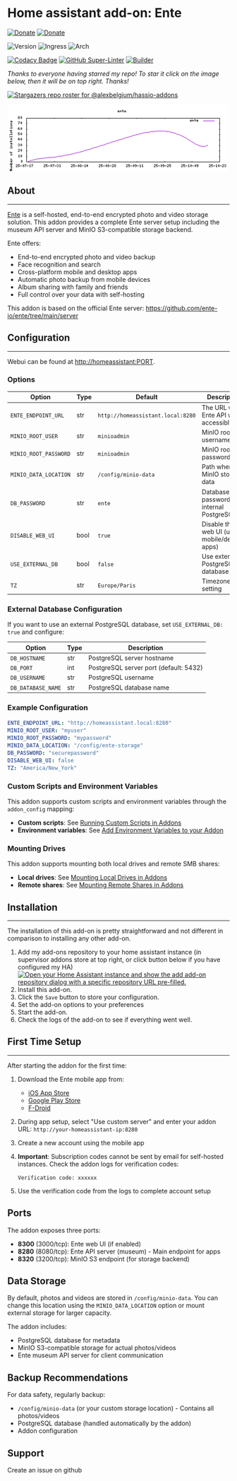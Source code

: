 # Home assistant add-on: Ente

[![Donate][donation-badge]](https://www.buymeacoffee.com/alexbelgium)
[![Donate][paypal-badge]](https://www.paypal.com/donate/?hosted_button_id=DZFULJZTP3UQA)

![Version](https://img.shields.io/badge/dynamic/yaml?label=Version&query=%24.version&url=https%3A%2F%2Fraw.githubusercontent.com%2Falexbelgium%2Fhassio-addons%2Fmaster%2Fente%2Fconfig.yaml)
![Ingress](https://img.shields.io/badge/dynamic/yaml?label=Ingress&query=%24.ingress&url=https%3A%2F%2Fraw.githubusercontent.com%2Falexbelgium%2Fhassio-addons%2Fmaster%2Fente%2Fconfig.yaml)
![Arch](https://img.shields.io/badge/dynamic/yaml?color=success&label=Arch&query=%24.arch&url=https%3A%2F%2Fraw.githubusercontent.com%2Falexbelgium%2Fhassio-addons%2Fmaster%2Fente%2Fconfig.yaml)

[![Codacy Badge](https://app.codacy.com/project/badge/Grade/9c6cf10bdbba45ecb202d7f579b5be0e)](https://www.codacy.com/gh/alexbelgium/hassio-addons/dashboard?utm_source=github.com&utm_medium=referral&utm_content=alexbelgium/hassio-addons&utm_campaign=Badge_Grade)
[![GitHub Super-Linter](https://img.shields.io/github/actions/workflow/status/alexbelgium/hassio-addons/weekly-supelinter.yaml?label=Lint%20code%20base)](https://github.com/alexbelgium/hassio-addons/actions/workflows/weekly-supelinter.yaml)
[![Builder](https://img.shields.io/github/actions/workflow/status/alexbelgium/hassio-addons/onpush_builder.yaml?label=Builder)](https://github.com/alexbelgium/hassio-addons/actions/workflows/onpush_builder.yaml)

[donation-badge]: https://img.shields.io/badge/Buy%20me%20a%20coffee%20(no%20paypal)-%23d32f2f?logo=buy-me-a-coffee&style=flat&logoColor=white
[paypal-badge]: https://img.shields.io/badge/Buy%20me%20a%20coffee%20with%20Paypal-0070BA?logo=paypal&style=flat&logoColor=white

_Thanks to everyone having starred my repo! To star it click on the image below, then it will be on top right. Thanks!_

[![Stargazers repo roster for @alexbelgium/hassio-addons](https://raw.githubusercontent.com/alexbelgium/hassio-addons/master/.github/stars2.svg)](https://github.com/alexbelgium/hassio-addons/stargazers)

![downloads evolution](https://raw.githubusercontent.com/alexbelgium/hassio-addons/master/ente/stats.png)

## About

---

[Ente](https://github.com/ente-io/ente) is a self-hosted, end-to-end encrypted photo and video storage solution. This addon provides a complete Ente server setup including the museum API server and MinIO S3-compatible storage backend.

Ente offers:
- End-to-end encrypted photo and video backup
- Face recognition and search
- Cross-platform mobile and desktop apps
- Automatic photo backup from mobile devices
- Album sharing with family and friends
- Full control over your data with self-hosting

This addon is based on the official Ente server: https://github.com/ente-io/ente/tree/main/server

## Configuration

---

Webui can be found at <http://homeassistant:PORT>.

### Options

| Option | Type | Default | Description |
|--------|------|---------|-------------|
| `ENTE_ENDPOINT_URL` | str | `http://homeassistant.local:8280` | The URL where Ente API will be accessible |
| `MINIO_ROOT_USER` | str | `minioadmin` | MinIO root username |
| `MINIO_ROOT_PASSWORD` | str | `minioadmin` | MinIO root password |
| `MINIO_DATA_LOCATION` | str | `/config/minio-data` | Path where MinIO stores data |
| `DB_PASSWORD` | str | `ente` | Database password for internal PostgreSQL |
| `DISABLE_WEB_UI` | bool | `true` | Disable the web UI (use mobile/desktop apps) |
| `USE_EXTERNAL_DB` | bool | `false` | Use external PostgreSQL database |
| `TZ` | str | `Europe/Paris` | Timezone setting |

### External Database Configuration

If you want to use an external PostgreSQL database, set `USE_EXTERNAL_DB: true` and configure:

| Option | Type | Description |
|--------|------|-------------|
| `DB_HOSTNAME` | str | PostgreSQL server hostname |
| `DB_PORT` | int | PostgreSQL server port (default: 5432) |
| `DB_USERNAME` | str | PostgreSQL username |
| `DB_DATABASE_NAME` | str | PostgreSQL database name |

### Example Configuration

```yaml
ENTE_ENDPOINT_URL: "http://homeassistant.local:8280"
MINIO_ROOT_USER: "myuser"
MINIO_ROOT_PASSWORD: "mypassword"
MINIO_DATA_LOCATION: "/config/ente-storage"
DB_PASSWORD: "securepassword"
DISABLE_WEB_UI: false
TZ: "America/New_York"
```

### Custom Scripts and Environment Variables

This addon supports custom scripts and environment variables through the `addon_config` mapping:

- **Custom scripts**: See [Running Custom Scripts in Addons](https://github.com/alexbelgium/hassio-addons/wiki/Running-custom-scripts-in-Addons)
- **Environment variables**: See [Add Environment Variables to your Addon](https://github.com/alexbelgium/hassio-addons/wiki/Add-Environment-variables-to-your-Addon)

### Mounting Drives

This addon supports mounting both local drives and remote SMB shares:

- **Local drives**: See [Mounting Local Drives in Addons](https://github.com/alexbelgium/hassio-addons/wiki/Mounting-Local-Drives-in-Addons)
- **Remote shares**: See [Mounting Remote Shares in Addons](https://github.com/alexbelgium/hassio-addons/wiki/Mounting-remote-shares-in-Addons)

## Installation

---

The installation of this add-on is pretty straightforward and not different in comparison to installing any other add-on.

1. Add my add-ons repository to your home assistant instance (in supervisor addons store at top right, or click button below if you have configured my HA)
   [![Open your Home Assistant instance and show the add add-on repository dialog with a specific repository URL pre-filled.](https://my.home-assistant.io/badges/supervisor_add_addon_repository.svg)](https://my.home-assistant.io/redirect/supervisor_add_addon_repository/?repository_url=https%3A%2F%2Fgithub.com%2Falexbelgium%2Fhassio-addons)
1. Install this add-on.
1. Click the `Save` button to store your configuration.
1. Set the add-on options to your preferences
1. Start the add-on.
1. Check the logs of the add-on to see if everything went well.

## First Time Setup

---

After starting the addon for the first time:

1. Download the Ente mobile app from:
   - [iOS App Store](https://apps.apple.com/app/ente-photos/id1542026904)
   - [Google Play Store](https://play.google.com/store/apps/details?id=io.ente.photos)
   - [F-Droid](https://f-droid.org/packages/io.ente.photos.fdroid/)

2. During app setup, select "Use custom server" and enter your addon URL: `http://your-homeassistant-ip:8280`

3. Create a new account using the mobile app

4. **Important**: Subscription codes cannot be sent by email for self-hosted instances. Check the addon logs for verification codes:
   ```
   Verification code: xxxxxx
   ```

5. Use the verification code from the logs to complete account setup

## Ports

The addon exposes three ports:

- **8300** (3000/tcp): Ente web UI (if enabled)
- **8280** (8080/tcp): Ente API server (museum) - Main endpoint for apps
- **8320** (3200/tcp): MinIO S3 endpoint (for storage backend)

## Data Storage

By default, photos and videos are stored in `/config/minio-data`. You can change this location using the `MINIO_DATA_LOCATION` option or mount external storage for larger capacity.

The addon includes:
- PostgreSQL database for metadata
- MinIO S3-compatible storage for actual photos/videos
- Ente museum API server for client communication

## Backup Recommendations

For data safety, regularly backup:
- `/config/minio-data` (or your custom storage location) - Contains all photos/videos
- PostgreSQL database (handled automatically by the addon)
- Addon configuration

## Support

Create an issue on github

[repository]: https://github.com/alexbelgium/hassio-addons